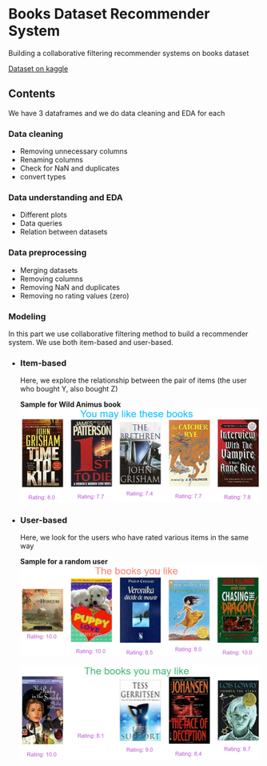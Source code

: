# Books Dataset Recommender System
Building a collaborative filtering recommender systems on books dataset

[Dataset on kaggle](https://www.kaggle.com/datasets/arashnic/book-recommendation-dataset)

## Contents
We have 3 dataframes and we do data cleaning and EDA for each
### Data cleaning
* Removing unnecessary columns
* Renaming columns
* Check for NaN and duplicates
* convert types

### Data understanding and EDA
* Different plots
* Data queries
* Relation between datasets

### Data preprocessing
* Merging datasets
* Removing columns
* Removing NaN and duplicates
* Removing no rating values (zero)

### Modeling 
In this part we use collaborative filtering method to build a recommender system. We use both item-based and user-based.

* ### Item-based 
    Here, we explore the relationship between the pair of items (the user who bought Y, also bought Z)


  **Sample for Wild Animus book**
    ![p](sample/item.png)

* ### User-based
  Here, we look for the users who have rated various items in the same way

  
  **Sample for a random user**
  ![s](sample/user.png)

  
  ![ss](sample/user2.png)
